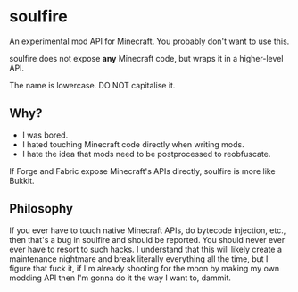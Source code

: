 # soulfire

An experimental mod API for Minecraft. You probably don't want to use this.

soulfire does not expose **any** Minecraft code, but wraps it in a higher-level API.

The name is lowercase. DO NOT capitalise it.

## Why?

- I was bored.
- I hated touching Minecraft code directly when writing mods.
- I hate the idea that mods need to be postprocessed to reobfuscate.

If Forge and Fabric expose Minecraft's APIs directly, soulfire is more like Bukkit.

## Philosophy

If you ever have to touch native Minecraft APIs, do bytecode injection, etc.,
then that's a bug in soulfire and should be reported. You should never ever
ever have to resort to such hacks. I understand that this will likely create a
maintenance nightmare and break literally everything all the time, but I figure
that fuck it, if I'm already shooting for the moon by making my own modding API
then I'm gonna do it the way I want to, dammit.